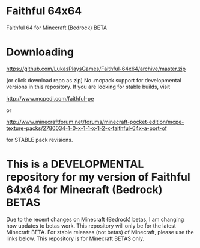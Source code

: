 # Faithful 64x64
Faithful 64 for Minecraft (Bedrock) BETA

# Downloading
https://github.com/LukasPlaysGames/Faithful-64x64/archive/master.zip 

(or click download repo as zip) No .mcpack support for developmental versions in this repository. If you are looking for stable builds, visit

http://www.mcpedl.com/faithful-pe

or

http://www.minecraftforum.net/forums/minecraft-pocket-edition/mcpe-texture-packs/2780034-1-0-x-1-1-x-1-2-x-faithful-64x-a-port-of

for STABLE pack revisions.

# This is a DEVELOPMENTAL repository for my version of Faithful 64x64 for Minecraft (Bedrock) BETAS
Due to the recent changes on Minecraft (Bedrock) betas, I am changing how updates to betas work. This repository will only be for the latest Minecraft BETA. For stable releases (not betas) of Minecraft, please use the links below. This repository is for Minecraft BETAS only.